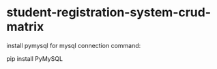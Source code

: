 # student-registration-system-crud-matrix

install pymysql for mysql connection
command: 

pip install PyMySQL
